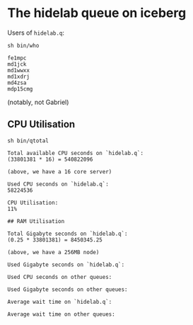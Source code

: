 # The hidelab queue on iceberg

Users of `hidelab.q`:

```
sh bin/who

fe1mpc
md1jck
md1wwxx
md1xdrj
md4zsa
mdp15cmg
```

(notably, not Gabriel)


## CPU Utilisation

```
sh bin/qtotal

Total available CPU seconds on `hidelab.q`:
(33801381 * 16) = 540822096

(above, we have a 16 core server)

Used CPU seconds on `hidelab.q`:
58224536

CPU Utilisation:
11%

## RAM Utilisation

Total Gigabyte seconds on `hidelab.q`:
(0.25 * 33801381) = 8450345.25

(above, we have a 256MB node)

Used Gigabyte seconds on `hidelab.q`:

Used CPU seconds on other queues:

Used Gigabyte seconds on other queues:

Average wait time on `hidelab.q`:

Average wait time on other queues:
